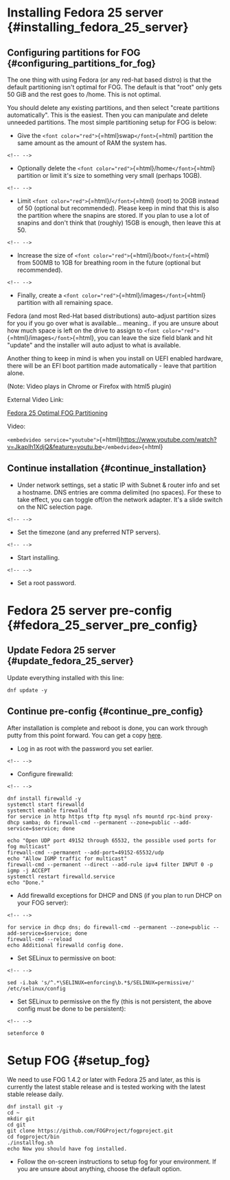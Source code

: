 # Installing Fedora 25 server {#installing_fedora_25_server}

## Configuring partitions for FOG {#configuring_partitions_for_fog}

The one thing with using Fedora (or any red-hat based distro) is that
the default partitioning isn\'t optimal for FOG. The default is that
\"root\" only gets 50 GiB and the rest goes to /home. This is not
optimal.

You should delete any existing partitions, and then select \"create
partitions automatically\". This is the easiest. Then you can manipulate
and delete unneeded partitions. The most simple partitioning setup for
FOG is below:

-   Give the `<font color="red">`{=html}swap`</font>`{=html} partition
    the same amount as the amount of RAM the system has.

```{=html}
<!-- -->
```
-   Optionally delete the
    `<font color="red">`{=html}/home`</font>`{=html} partition or limit
    it\'s size to something very small (perhaps 10GB).

```{=html}
<!-- -->
```
-   Limit `<font color="red">`{=html}/`</font>`{=html} (root) to 20GB
    instead of 50 (optional but recommended). Please keep in mind that
    this is also the partition where the snapins are stored. If you plan
    to use a lot of snapins and don\'t think that (roughly) 15GB is
    enough, then leave this at 50.

```{=html}
<!-- -->
```
-   Increase the size of
    `<font color="red">`{=html}/boot`</font>`{=html} from 500MB to 1GB
    for breathing room in the future (optional but recommended).

```{=html}
<!-- -->
```
-   Finally, create a `<font color="red">`{=html}/images`</font>`{=html}
    partition with all remaining space.

Fedora (and most Red-Hat based distributions) auto-adjust partition
sizes for you if you go over what is available\... meaning.. if you are
unsure about how much space is left on the drive to assign to
`<font color="red">`{=html}/images`</font>`{=html}, you can leave the
size field blank and hit \"update\" and the installer will auto adjust
to what is available.

Another thing to keep in mind is when you install on UEFI enabled
hardware, there will be an EFI boot partition made automatically - leave
that partition alone.

(Note: Video plays in Chrome or Firefox with html5 plugin)

External Video Link:

[Fedora 25 Optimal FOG Partitioning](https://youtu.be/JkapIh1XdjQ)

Video:

`<embedvideo service="youtube">`{=html}<https://www.youtube.com/watch?v=JkapIh1XdjQ&feature=youtu.be>`</embedvideo>`{=html}

## Continue installation {#continue_installation}

-   Under network settings, set a static IP with Subnet & router info
    and set a hostname. DNS entries are comma delimited (no spaces). For
    these to take effect, you can toggle off/on the network adapter.
    It\'s a slide switch on the NIC selection page.

```{=html}
<!-- -->
```
-   Set the timezone (and any preferred NTP servers).

```{=html}
<!-- -->
```
-   Start installing.

```{=html}
<!-- -->
```
-   Set a root password.

# Fedora 25 server pre-config {#fedora_25_server_pre_config}

## Update Fedora 25 server {#update_fedora_25_server}

Update everything installed with this line:

    dnf update -y

## Continue pre-config {#continue_pre_config}

After installation is complete and reboot is done, you can work through
putty from this point forward. You can get a copy
[here](http://www.chiark.greenend.org.uk/~sgtatham/putty/download.html).

-   Log in as root with the password you set earlier.

```{=html}
<!-- -->
```
-   Configure firewalld:

```{=html}
<!-- -->
```
    dnf install firewalld -y
    systemctl start firewalld
    systemctl enable firewalld
    for service in http https tftp ftp mysql nfs mountd rpc-bind proxy-dhcp samba; do firewall-cmd --permanent --zone=public --add-service=$service; done

    echo "Open UDP port 49152 through 65532, the possible used ports for fog multicast" 
    firewall-cmd --permanent --add-port=49152-65532/udp
    echo "Allow IGMP traffic for multicast"
    firewall-cmd --permanent --direct --add-rule ipv4 filter INPUT 0 -p igmp -j ACCEPT
    systemctl restart firewalld.service
    echo "Done."

-   Add firewalld exceptions for DHCP and DNS (if you plan to run DHCP
    on your FOG server):

```{=html}
<!-- -->
```
    for service in dhcp dns; do firewall-cmd --permanent --zone=public --add-service=$service; done
    firewall-cmd --reload
    echo Additional firewalld config done.

-   Set SELinux to permissive on boot:

```{=html}
<!-- -->
```
    sed -i.bak 's/^.*\SELINUX=enforcing\b.*$/SELINUX=permissive/' /etc/selinux/config

-   Set SELinux to permissive on the fly (this is not persistent, the
    above config must be done to be persistent):

```{=html}
<!-- -->
```
    setenforce 0

# Setup FOG {#setup_fog}

We need to use FOG 1.4.2 or later with Fedora 25 and later, as this is
currently the latest stable release and is tested working with the
latest stable release daily.

    dnf install git -y
    cd ~
    mkdir git
    cd git
    git clone https://github.com/FOGProject/fogproject.git
    cd fogproject/bin
    ./installfog.sh
    echo Now you should have fog installed.

-   Follow the on-screen instructions to setup fog for your environment.
    If you are unsure about anything, choose the default option.
